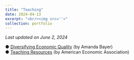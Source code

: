 ```yaml
---
title: "Teaching"
date: 2024-04-13
excerpt: "<br/><img src=''>" 
collection: portfolio
---
```


*Last updated on June 2, 2024*

● <a href="https://diversifyingecon.org/" target="_blank">Diversifying Economic Quality</a> (by Amanda Bayer) <br>
● <a href="https://www.aeaweb.org/resources" target="_blank">Teaching Resources</a> (by American Economic Association) 
